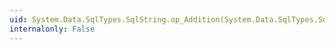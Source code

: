 ```yaml
---
uid: System.Data.SqlTypes.SqlString.op_Addition(System.Data.SqlTypes.SqlString,System.Data.SqlTypes.SqlString)
internalonly: False
---
```

